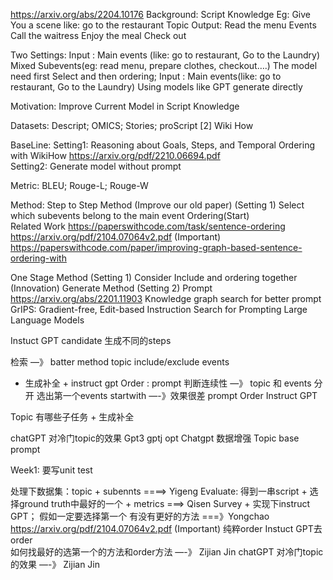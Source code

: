  
https://arxiv.org/abs/2204.10176
Background:
Script Knowledge
Eg: Give You a scene like: go to the restaurant  Topic
Output:
Read the menu                    Events
Call the waitress
Enjoy the meal
Check out

Two Settings:
Input : Main events (like: go to restaurant, Go to the Laundry)  Mixed Subevents(eg: read menu, prepare clothes, checkout….)  The model need first Select and then ordering;
Input : Main events(like: go to restaurant, Go to the Laundry) Using models like GPT generate directly


Motivation: Improve Current Model in Script Knowledge

Datasets: Descript; OMICS; Stories; proScript [2] Wiki How

BaseLine:
Setting1: 
Reasoning about Goals, Steps, and Temporal Ordering with WikiHow
https://arxiv.org/pdf/2210.06694.pdf	
Setting2: Generate model without prompt

Metric:  BLEU; Rouge-L; Rouge-W

Method: 
Step to Step Method (Improve our old paper)   (Setting 1)
                 	Select which subevents belong to the main event
Ordering(Start)  
Related Work
https://paperswithcode.com/task/sentence-ordering
https://arxiv.org/pdf/2104.07064v2.pdf (Important)
https://paperswithcode.com/paper/improving-graph-based-sentence-ordering-with

One Stage Method    (Setting 1)
Consider Include and ordering together (Innovation)
Generate Method  (Setting 2)
Prompt  
https://arxiv.org/abs/2201.11903
Knowledge graph search for better prompt
GrIPS: Gradient-free, Edit-based Instruction Search for Prompting Large Language Models



Instuct GPT candidate 生成不同的steps



检索 —》 batter method   topic include/exclude events
 + 生成补全 + instruct gpt
Order : prompt  判断连续性 —》 topic 和 events 分开
选出第一个events   startwith   —-》效果很差      prompt
Order   Instruct GPT

Topic 有哪些子任务 + 生成补全



chatGPT 对冷门topic的效果
Gpt3 gptj opt
Chatgpt 数据增强
Topic base prompt


Week1: 
要写unit test

处理下数据集：topic + subennts  ====> Yigeng
Evaluate: 得到一串script + 选择ground truth中最好的一个 + metrics  ===> Qisen
Survey + 实现下instruct GPT； 假如一定要选择第一个 有没有更好的方法 ===》Yongchao
https://arxiv.org/pdf/2104.07064v2.pdf (Important) 纯粹order
Instuct GPT去order    
如何找最好的选第一个的方法和order方法   —-》 Zijian Jin
chatGPT 对冷门topic的效果  —-》 Zijian Jin



